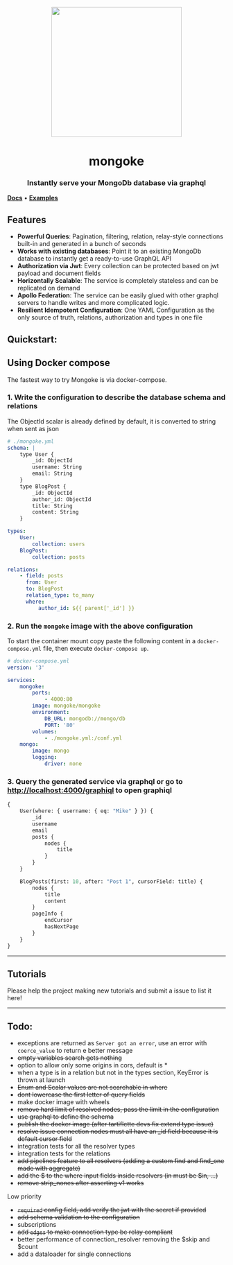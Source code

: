 <p align="center">
  <img width="300" src="https://github.com/remorses/mongoke/blob/master/.github/logo.jpg?raw=true">
</p>
<h1 align="center">mongoke</h1>
<h3 align="center">Instantly serve your MongoDb database via graphql</h3>

[**Docs**](https://mongoke.now.sh/docs/) • [**Examples**](https://github.com/remorses/mongoke-examples)

## Features

-   **Powerful Queries**: Pagination, filtering, relation, relay-style connections built-in and generated in a bunch of seconds
-   **Works with existing databases**: Point it to an existing MongoDb database to instantly get a ready-to-use GraphQL API
-   **Authorization via Jwt**: Every collection can be protected based on jwt payload and document fields
-   **Horizontally Scalable**: The service is completely stateless and can be replicated on demand
-   **Apollo Federation**: The service can be easily glued with other graphql servers to handle writes and more complicated logic.
-   **Resilient Idempotent Configuration**: One YAML Configuration as the only source of truth, relations, authorization and types in one file

## Quickstart:

## Using Docker compose

The fastest way to try Mongoke is via docker-compose.

### 1. Write the configuration to describe the database schema and relations

The ObjectId scalar is already defined by default, it is converted to string when sent as json

```yml
# ./mongoke.yml
schema: |
    type User {
        _id: ObjectId
        username: String
        email: String
    }
    type BlogPost {
        _id: ObjectId
        author_id: ObjectId
        title: String
        content: String
    }

types:
    User:
        collection: users
    BlogPost:
        collection: posts

relations:
    - field: posts
      from: User
      to: BlogPost
      relation_type: to_many
      where:
          author_id: ${{ parent['_id'] }}
```

### 2. Run the `mongoke` image with the above configuration

To start the container mount copy paste the following content in a `docker-compose.yml` file, then execute `docker-compose up`.

```yml
# docker-compose.yml
version: '3'

services:
    mongoke:
        ports:
            - 4000:80
        image: mongoke/mongoke
        environment:
            DB_URL: mongodb://mongo/db
            PORT: '80'
        volumes:
            - ./mongoke.yml:/conf.yml
    mongo:
        image: mongo
        logging:
            driver: none
```

### 3. Query the generated service via graphql or go to [http://localhost:4000/graphiql](http://localhost:4000/graphiql) to open graphiql

```graphql
{
    User(where: { username: { eq: "Mike" } }) {
        _id
        username
        email
        posts {
            nodes {
                title
            }
        }
    }

    BlogPosts(first: 10, after: "Post 1", cursorField: title) {
        nodes {
            title
            content
        }
        pageInfo {
            endCursor
            hasNextPage
        }
    }
}
```

---

## Tutorials

Please help the project making new tutorials and submit a issue to list it here!

---

## Todo:

-   exceptions are returned as `Server got an error`, use an error with `coerce_value` to return e better message
-   ~~empty variables search gets nothing~~
-   option to allow only some origins in cors, default is \*
-   when a type is in a relation but not in the types section, KeyError is thrown at launch
-   ~~Enum and Scalar values are not searchable in where~~
-   ~~dont lowercase the first letter of query fields~~
-   make docker image with wheels
-   ~~remove hard limit of resolved nodes, pass the limit in the configuration~~
-   ~~use graphql to define the schema~~
-   ~~publish the docker image (after tartiflette devs fix extend type issue)~~
-   ~~resolve issue connection nodes must all have an \_id field because it is default cursor field~~
-   integration tests for all the resolver types
-   integration tests for the relations
-   ~~add pipelines feature to all resolvers (adding a custom find and find_one made with aggregate)~~
-   ~~add the $ to the where input fields inside resolvers (in must be $in, ...)~~
-   ~~remove strip_nones after asserting v1 works~~

Low priority

-   ~~`required` config field, add verify the jwt with the secret if provided~~
-   ~~add schema validation to the configuration~~
-   subscriptions
-   ~~add `edges` to make connection type be relay compliant~~
-   better performance of connection_resolver removing the $skip and $count
-   add a dataloader for single connections
